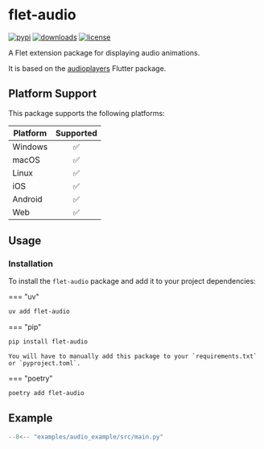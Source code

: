# flet-audio

[![pypi](https://img.shields.io/pypi/v/flet-audio.svg)](https://pypi.python.org/pypi/flet-audio)
[![downloads](https://static.pepy.tech/badge/flet-audio/month)](https://pepy.tech/project/flet-audio)
[![license](https://img.shields.io/github/license/flet-dev/flet-audio.svg)](https://github.com/flet-dev/flet-audio/blob/main/LICENSE)

A Flet extension package for displaying audio animations.

It is based on the [audioplayers](https://pub.dev/packages/audioplayers) Flutter package.

## Platform Support

This package supports the following platforms:

| Platform | Supported |
|----------|:---------:|
| Windows  |     ✅     |
| macOS    |     ✅     |
| Linux    |     ✅     |
| iOS      |     ✅     |
| Android  |     ✅     |
| Web      |     ✅     |

## Usage

### Installation

To install the `flet-audio` package and add it to your project dependencies:

=== "uv"

```bash
uv add flet-audio
```

=== "pip"

```bash
pip install flet-audio
```

    You will have to manually add this package to your `requirements.txt` or `pyproject.toml`.

=== "poetry"

```bash
poetry add flet-audio
```

## Example

```python title="main.py"
--8<-- "examples/audio_example/src/main.py"
``` 
